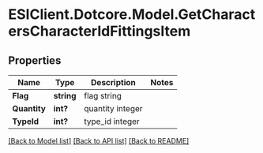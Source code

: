 # ESIClient.Dotcore.Model.GetCharactersCharacterIdFittingsItem
## Properties

Name | Type | Description | Notes
------------ | ------------- | ------------- | -------------
**Flag** | **string** | flag string | 
**Quantity** | **int?** | quantity integer | 
**TypeId** | **int?** | type_id integer | 

[[Back to Model list]](../README.md#documentation-for-models) [[Back to API list]](../README.md#documentation-for-api-endpoints) [[Back to README]](../README.md)

